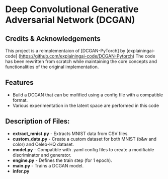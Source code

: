 # Deep Convolutional Generative Adversarial Network (DCGAN)

## Credits & Acknowledgements
This project is a reimplementaion of [DCGAN-PyTorch] by [explainingai-code] (https://github.com/explainingai-code/DCGAN-Pytorch)
The code has been rewritten from scratch while maintaining the core concepts and functionalities of the original implementation.

## Features
- Build a DCGAN that can be mofified using a config file with a compatible format.
- Various experimentation in the latent space are performed in this code

## Description of Files:
- **extract_mnist.py** - Extracts MNIST data from CSV files.
- **custom_data.py** - Create a custom dataset for both MNIST (b&w and color) and Celeb-HQ dataset.
- **model.py** - Compatible with .yaml config files to create a modifiable discriminator and generator.
- **engine.py** - Defines the train step (for 1 epoch).
- **main.py** - Trains a DCGAN model.
- **infer.py**
